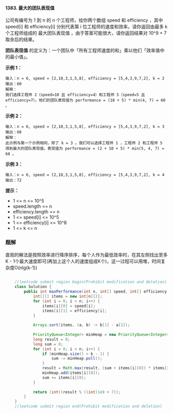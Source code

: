 #### 1383. 最大的团队表现值

公司有编号为 1 到 n 的 n 个工程师，给你两个数组 speed 和 efficiency ，其中 speed[i] 和 efficiency[i] 分别代表第 i 位工程师的速度和效率。请你返回由最多 k 个工程师组成的 最大团队表现值 ，由于答案可能很大，请你返回结果对 10^9 + 7 取余后的结果。

**团队表现值** 的定义为：一个团队中「所有工程师速度的和」乘以他们「效率值中的最小值」。

**示例 1：**

```shell
输入：n = 6, speed = [2,10,3,1,5,8], efficiency = [5,4,3,9,7,2], k = 2
输出：60
解释：
我们选择工程师 2（speed=10 且 efficiency=4）和工程师 5（speed=5 且 efficiency=7）。他们的团队表现值为 performance = (10 + 5) * min(4, 7) = 60 。
```

**示例 2：**

```shell
输入：n = 6, speed = [2,10,3,1,5,8], efficiency = [5,4,3,9,7,2], k = 3
输出：68
解释：
此示例与第一个示例相同，除了 k = 3 。我们可以选择工程师 1 ，工程师 2 和工程师 5 得到最大的团队表现值。表现值为 performance = (2 + 10 + 5) * min(5, 4, 7) = 68 。
```

**示例 3：**

```shell
输入：n = 6, speed = [2,10,3,1,5,8], efficiency = [5,4,3,9,7,2], k = 4
输出：72
```

**提示：**

* 1 <= n <= 10^5
* speed.length == n
* efficiency.length == n
* 1 <= speed[i] <= 10^5
* 1 <= efficiency[i] <= 10^8
* 1 <= k <= n



### 题解

直观的解法是按照效率进行降序排序，每个人作为最低效率时，在其左侧找出至多K - 1个最大速度即可(再加上这个人的速度组成K个)，这一过程可以用堆，时间复杂度O(nlg(k-1))

```java
    
    //leetcode submit region begin(Prohibit modification and deletion)
    class Solution {
        public int maxPerformance(int n, int[] speed, int[] efficiency, int k) {
            int[][] items = new int[n][2];
            for (int i = 0; i < n; i++) {
                items[i][0] = speed[i];
                items[i][1] = efficiency[i];
            }
    
            Arrays.sort(items, (a, b) -> b[1] - a[1]);
    
            PriorityQueue<Integer> minHeap = new PriorityQueue<Integer>();
            long result = 0;
            long sum = 0;
            for (int i = 0; i < n; i++) {
                if (minHeap.size() > k - 1) {
                    sum -= minHeap.poll();
                }
                result = Math.max(result, (sum + items[i][0]) * items[i][1]);
                minHeap.add(items[i][0]);
                sum += items[i][0];
            }
    
            return (int)(result % ((int)1e9 + 7));
        }
    }
    //leetcode submit region end(Prohibit modification and deletion)

```


